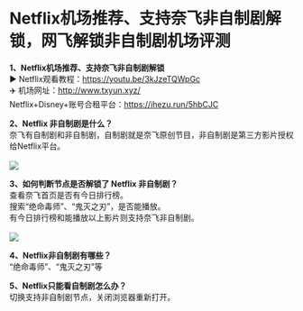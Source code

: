# Netflix机场推荐、支持奈飞非自制剧解锁，网飞解锁非自制剧机场评测<br>
**1、Netflix机场推荐、支持奈飞非自制剧解锁**<br>
▶ Netflix观看教程：https://youtu.be/3kJzeTQWpGc<br>
✈️ 机场网址：http://www.txyun.xyz/<br>
Netflix+Disney+账号合租平台：https://ihezu.run/5hbCJC<br>

**2、Netflix 非自制剧是什么？**<br>
奈飞有自制剧和非自制剧，自制剧就是奈飞原创节目，非自制剧是第三方影片授权给Netflix平台。<br><br>
<img src="https://1378145675-files.gitbook.io/~/files/v0/b/gitbook-x-prod.appspot.com/o/spaces%2FzbFYpApuRqKHpCF0abAP%2Fuploads%2F3gTxJqlllIzTvv4Jq8PM%2Fnf01.jpg?alt=media&token=b2b2d354-8943-48d5-ae8c-38c381296929" />
<br>

**3、如何判断节点是否解锁了 Netflix 非自制剧？**<br>
查看奈飞首页是否有今日排行榜。<br>
搜索“绝命毒师”、“鬼灭之刃”，是否能播放。<br>
有今日排行榜和能播放以上影片则支持奈飞非自制剧。<br><br>
<img src="https://1378145675-files.gitbook.io/~/files/v0/b/gitbook-x-prod.appspot.com/o/spaces%2FzbFYpApuRqKHpCF0abAP%2Fuploads%2FeeTXQMwRw4GtqhqWoJ3o%2Fnf02.jpg?alt=media&token=c33ab1c8-6594-4ac0-9178-0c5266ba7b1b" />
<br>

**4、Netflix非自制剧有哪些？**<br>
“绝命毒师”、“鬼灭之刃”等<br>

**5、Netflix只能看自制剧怎么办？**<br>
切换支持非自制剧节点，关闭浏览器重新打开。<br>

